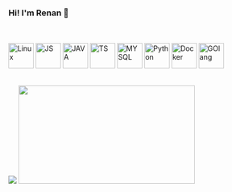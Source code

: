 ### Hi! I'm Renan  👋

<br>
<br>

<div style="display: inline_block">
  <img alt="Linux" height=50 width=50 src="https://cdn.jsdelivr.net/gh/devicons/devicon@latest/icons/linux/linux-original.svg" />
  <img alt="JS" height=50 width=50 src="https://cdn.jsdelivr.net/gh/devicons/devicon@latest/icons/javascript/javascript-original.svg" />
  <img alt="JAVA" height=50 width=50 src="https://cdn.jsdelivr.net/gh/devicons/devicon@latest/icons/java/java-original-wordmark.svg" />
  <img alt="TS" height=50 width=50 src="https://cdn.jsdelivr.net/gh/devicons/devicon@latest/icons/typescript/typescript-original.svg" />
  <img alt="MYSQL" height=50 width=50 src="https://cdn.jsdelivr.net/gh/devicons/devicon@latest/icons/mysql/mysql-original-wordmark.svg" />
  <img alt="Python" height=50 width=50 src="https://cdn.jsdelivr.net/gh/devicons/devicon@latest/icons/python/python-original.svg" />
  <img alt="Docker" height=50 width=50 src="https://cdn.jsdelivr.net/gh/devicons/devicon@latest/icons/docker/docker-original.svg" />
  <img alt="GOlang" height=50 width=50 src="https://cdn.jsdelivr.net/gh/devicons/devicon@latest/icons/go/go-original-wordmark.svg" />
          
          
          
          
</div>



<br>

<div style="display: flex">

<picture>
  <source
    srcset="https://github-readme-stats.vercel.app/api?username=Renanziin-Nt&show_icons=true&theme=dark"
    media="(prefers-color-scheme: dark)"
  />
  
  <source
    srcset="https://github-readme-stats.vercel.app/api?username=Renanziin-Nt&show_icons=true&theme=react"
    media="(prefers-color-scheme: light), (prefers-color-scheme: no-preference)"
  />
  <img src="https://github-readme-stats.vercel.app/api?username=Renanziin-Nt&show_icons=true" />
</picture>
  <img height=195 width=350 src="https://github-readme-stats.vercel.app/api/top-langs/?username=Renanziin-Nt&layout=compact&theme=dark">

</div>



